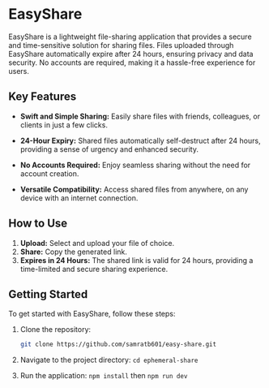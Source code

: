# EasyShare

EasyShare is a lightweight file-sharing application that provides a secure and time-sensitive solution for sharing files. Files uploaded through EasyShare automatically expire after 24 hours, ensuring privacy and data security. No accounts are required, making it a hassle-free experience for users.

## Key Features

- **Swift and Simple Sharing:** Easily share files with friends, colleagues, or clients in just a few clicks.
  
- **24-Hour Expiry:** Shared files automatically self-destruct after 24 hours, providing a sense of urgency and enhanced security.

- **No Accounts Required:** Enjoy seamless sharing without the need for account creation.

- **Versatile Compatibility:** Access shared files from anywhere, on any device with an internet connection.

## How to Use

1. **Upload:** Select and upload your file of choice.
2. **Share:** Copy the generated link.
3. **Expires in 24 Hours:** The shared link is valid for 24 hours, providing a time-limited and secure sharing experience.

## Getting Started

To get started with EasyShare, follow these steps:

1. Clone the repository:

   ```bash
   git clone https://github.com/samratb601/easy-share.git

2. Navigate to the project directory: `cd ephemeral-share`

3. Run the application: `npm install` then `npm run dev`
